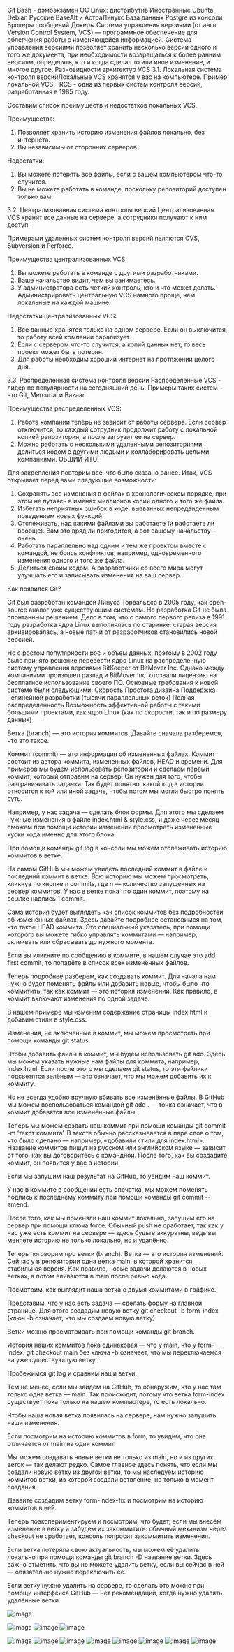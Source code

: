 Git Bash - дэмоэкзамен
OC Linux: дистрибутив Иностранные Ubunta Debian Русские BaseAlt и АстраЛинукс
База данных Postgre из консоли
Брокеры сообщений
Докеры
Система управления версиями (от англ. Version Control System, VCS) — программное обеспечение для облегчения работы с изменяющейся информацией. Система управления версиями позволяет хранить несколько версий одного и того же документа, при необходимости возвращаться к более ранним версиям, определять, кто и когда сделал то или иное изменение, и многое другое.
Разновидности архитектур VCS
3.1. Локальная система контроля версийЛокальные VCS хранятся у вас на компьютере. Пример локальной VCS - RCS - одна из первых систем контроля версий, разработанная в 1985 году.

Составим список преимуществ и недостатков локальных VCS.

Преимущества:
1. Позволяет хранить историю изменения файлов локально, без интернета.
2. Вы независимы от сторонних серверов.

Недостатки:
1. Вы можете потерять все файлы, если с вашем компьютером что-то случится.
2. Вы не можете работать в команде, поскольку репозиторий доступен только вам.

3.2. Централизованная система контроля версий
Централизованная VCS хранит все данные на сервере, а сотрудники получают к ним доступ.

Примерами удаленных систем контроля версий являются CVS, Subversion и Perforce.

Преимущества централизованных VCS:
1. Вы можете работать в команде с другими разработчиками.
2. Ваше начальство видит, чем вы занимаетесь.
3. У администратора есть четкий контроль, кто и что может делать. Администрировать центральную VCS намного проще, чем локальные на каждой машине.

Недостатки централизованных VCS:
1. Все данные хранятся только на одном сервере. Если он выключится, то работу всей компании парализует.
2. Если с сервером что-то случится, а копий данных нет, то весь проект может быть потерян.
3. Для работы необходим хороший интернет на протяжении целого дня.

3.3. Распределенная система контроля версий
Распределенные VCS - лидер по популярности на сегодняшний день. Примеры таких систем - это Git, Mercurial и Bazaar.

Преимущества распределенных VCS:
1. Работа компании теперь не зависит от работы сервера. Если сервер отключится, то каждый сотрудник продолжит работу с локальной копией репозитория, а после загрузит ее на сервер.
2. Можно работать с несколькими удаленными репозиториями, делиться кодом с другими людьми и коллаборировать целыми компаниями.
ОБЩИЙ ИТОГ

Для закрепления повторим все, что было сказано ранее. Итак, VCS открывает перед вами следующие возможности:

1. Сохранять все изменения в файлах в хронологическом порядке, при этом не путаясь в именах миллионов копий одного и того же файла.
2. Избегать неприятных ошибок в коде, вызванных непредвиденным поведением новых функций.
3. Отслеживать, над какими файлами вы работаете (и работаете ли вообще). Вам это вряд ли пригодится, а вот вашему начальству – очень.
4. Работать параллельно над одним и тем же проектом вместе с командой, не боясь конфликтов, например, одновременного изменения одного и того же файла.
5. Делиться своим кодом. А разработчики со всего мира могут улучшать его и записывать изменения на ваш сервер.

Как появился Git?

Git был разработан командой Линуса Торвальдса в 2005 году, как open-source аналог уже существующим системам. Но разработка Git не была спонтанным решением. Дело в том, что с самого первого релиза в 1991 году разработка ядра Linux выполнялась по старинке: старая версия архивировалась, а новые патчи от разработчиков становились новой версией.

Но с ростом популярности рос и объем данных, поэтому в 2002 году было принято решение перевести ядро Linux на распределенную систему управления версиями BitKeeper от BitMover Inc. Однако между компаниями произошел разлад и BitMover Inc. отозвали лицензию на бесплатное использование своего ПО.
Основные требования к новой системе были следующими:
Скорость
Простота дизайна
Поддержка нелинейной разработки (тысячи параллельных веток)
Полная распределенность
Возможность эффективной работы с такими большими проектами, как ядро Linux (как по скорости, так и по размеру данных)







Ветка (branch) — это история коммитов. Давайте сначала разберемся, что это такое.

Коммит (commit) — это информация об измененных файлах. Коммит состоит из автора коммита, измененных файлов, HEAD и времени. Для примеров мы будем использовать репозиторий и сделаем первый коммит, который отправим на сервер. Он нужен для того, чтобы разграничивать задачки. Так будет понятно, какой код в истории относится к той или иной задаче, чтобы потом мы могли быстро понять суть.

Например, у нас задача — сделать блок формы. Для этого мы сделаем нужные изменения в файле index.html & style.css, и даже через месяц сможем при помощи истории изменений просмотреть измененные куски кода именно для этого блока.

При помощи команды git log в консоли мы можем отслеживать историю коммитов в ветке.



На самом GitHub мы можем увидеть последний коммит в файле и последний коммит в ветке. Всю историю мы можем просмотреть, кликнув по кнопке n commits, где n — количество запущенных на сервер коммитов. У нас в ветке пока что один коммит, поэтому на ссылке надпись 1 commit.



Сама история будет выглядеть как список коммитов без подробностей об изменённых файлах. Здесь давайте подробнее остановимся на том, что такое HEAD коммита. Это специальный указатель, при помощи которого вы можете гибко управлять коммитами — например, склеивать или сбрасывать до нужного момента.



Если вы кликните по сообщению в коммите, в нашем случае это add first commit, то попадёте в список всех изменённых файлов.



Теперь подробнее разберем, как создавать коммит. Для начала нам нужно будет поменять файлы или добавить новые, чтобы было что коммитить, так как коммит — это история изменений. Как правило, в коммит включают изменения по одной задаче.

В нашем примере мы изменим содержание страницы index.html и добавим стили в style.css.



Изменения, не включенные в коммит, мы можем просмотреть при помощи команды git status.



Чтобы добавить файлы в коммит, мы будем использовать git add. Здесь мы можем указать нужные нам файлы для коммита, например, index.html. Если после этого мы сделаем git status, то эти файлики подсветятся зелёным — это означает, что мы можем добавить их к коммиту.



Но не всегда удобно вручную вбивать все изменённые файлы. В GitHub мы можем воспользоваться командой git add . — точка означает, что в коммит добавятся все изменённые файлы.



Теперь мы можем создать наш коммит при помощи команды git commit -m ‘текст коммита’. В тексте обычно рассказывается в паре слов о том, что было сделано — например, «добавили стили для index.html». Название коммитов пишут на русском или английском языке — зависит от того, как вы договоритесь с командной. После того, как вы создадите коммит, он появится у вас в истории.



Если мы запушим наш результат на GitHub, то увидим наш коммит.



У нас в коммите в сообщении есть опечатка, мы можем поменять подпись к последнему коммиту при помощи команды git commit --amend.





После того, как мы поменяли наш коммит локально, запушим его на сервер при помощи ключа force. Обычный push не сработает, так как у нас уже есть коммит на сервере — здесь будьте аккуратны, ведь вы меняете историю не только локально, но и удалённо.



Теперь поговорим про ветки (branch). Ветка — это история изменений. Сейчас у в репозитории одна ветка main, в которой хранится стабильная версия. Как правило, новые задачи делаются в новых ветках, а потом вливаются в main после ревью кода.

Посмотрим, как выглядит наша ветка с двумя коммитами в графике.



Представим, что у нас есть задача — сделать форму на главной странице. Для этого создадим новую ветку git checkout -b form-index (ключ -b означает, что мы создаем новую ветку).

Ветки можно просматривать при помощи команды git branch.



История наших коммитов пока одинаковая — что у main, что у form-index. git checkout main без ключа -b означает, что мы переключаемся на уже существующую ветку.

Пробежимся git log и сравним наши ветки.



Тем не менее, если мы зайдем на GitHub, то обнаружим, что у нас там только одна ветка — main. Так происходит, потому что ветка form-index существует пока только на нашем компьютере, то есть локально.

 

Чтобы наша новая ветка появилась на сервере, нам нужно запушить наши изменения.





Если посмотрим на историю коммитов в form, то увидим, что она отличается от main на один коммит.



Мы можем создавать новые ветки не только из main, но и из других веток — так делают редко. Самое главное здесь понять, что если мы создали новую ветку из другой ветки, то мы наследуем историю коммитов ветки, из которой создали ветвление, но только в момент создания.

Давайте создадим ветку form-index-fix и посмотрим на историю коммитов в ней.



Теперь поэкспериментируем и посмотрим, что будет, если мы внесём изменение в ветку и забудем их закоммитить: обычный механизм через checkout не сработает, консоль попросит закоммитить изменения.



Если ветка потеряла свою актуальность, мы можем её удалить локально при помощи команды git branch -D название ветки. Здесь важно отметить, что вы не можете удалить ветку, если вы сейчас в ней — обязательно нужно переключить её.



Если ветку нужно удалить на сервере, то сделать это можно при помощи интерфейса GitHub — нет рекомендаций, когда нужно удалять удалённые ветки.


![image](https://user-images.githubusercontent.com/97594290/188803797-9718c718-2a82-4314-b0e7-d884adc25feb.png)<br/>


![image](https://user-images.githubusercontent.com/112687883/197966281-076b8ef9-98c5-41dd-87df-efab2869e570.png)
![image](https://user-images.githubusercontent.com/112687883/197967998-42f9fd12-0945-4e2e-80cc-d73af4869af0.png)
![image](https://user-images.githubusercontent.com/112687883/197968101-5458596e-0bca-402f-8e35-02d20fcf77df.png)

![image](https://user-images.githubusercontent.com/112687883/197968143-37983b25-474c-4860-8341-84f749ecafbc.png)
![image](https://user-images.githubusercontent.com/112687883/197968187-57177b6c-f2f3-44a5-b988-49e6ebf58fec.png)
![image](https://user-images.githubusercontent.com/112687883/197968283-747499a9-5b02-4a4a-89ab-0b6d3d226e71.png)
![image](https://user-images.githubusercontent.com/112687883/197968332-8fb91ffd-1bb7-43ed-b825-6cb2e270f524.png)
![image](https://user-images.githubusercontent.com/112687883/198238316-a7480203-8ccc-4d0a-ad19-c4956ef0337b.png)
![image](https://user-images.githubusercontent.com/112687883/198532675-ec0f45bd-e05b-4f8c-ba1c-94b72ff6744d.png)
![image](https://user-images.githubusercontent.com/112687883/198532983-ce0df548-e8ce-4b21-a20b-665653b3a442.png)
![image](https://user-images.githubusercontent.com/112687883/215970735-51a92768-f1c4-4273-9a73-ec8d67fdb62f.png)











